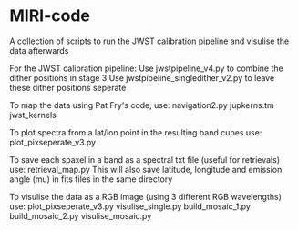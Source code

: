 # MIRI-code
A collection of scripts to run the JWST calibration pipeline and visulise the data afterwards

For the JWST calibration pipeline:
  Use jwstpipeline_v4.py to combine the dither positions in stage 3
  Use jwstpipeline_singledither_v2.py to leave these dither positions seperate

To map the data using Pat Fry's code, use:
  navigation2.py
  jupkerns.tm
  jwst_kernels
  
To plot spectra from a lat/lon point in the resulting band cubes use:
  plot_pixseperate_v3.py
  
To save each spaxel in a band as a spectral txt file (useful for retrievals) use:
  retrieval_map.py
This will also save latitude, longitude and emission angle (mu) in fits files in the same directory

To visulise the data as a RGB image (using 3 different RGB wavelengths) use:
  plot_pixseperate_v3.py
  visulise_single.py
  build_mosaic_1.py
  build_mosaic_2.py
  visulise_mosaic.py
